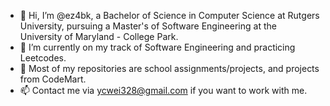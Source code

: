 - 👋 Hi, I’m @ez4bk, a Bachelor of Science in Computer Science at Rutgers University, pursuing a Master's of Software Engineering at the University of Maryland - College Park.
- 🌱 I’m currently on my track of Software Engineering and practicing Leetcodes.
- 💞️ Most of my repositories are school assignments/projects, and projects from CodeMart.
- 📫 Contact me via ycwei328@gmail.com if you want to work with me.

<!---
ez4bk/ez4bk is a ✨ special ✨ repository because its `README.md` (this file) appears on your GitHub profile.
You can click the Preview link to take a look at your changes.
--->

